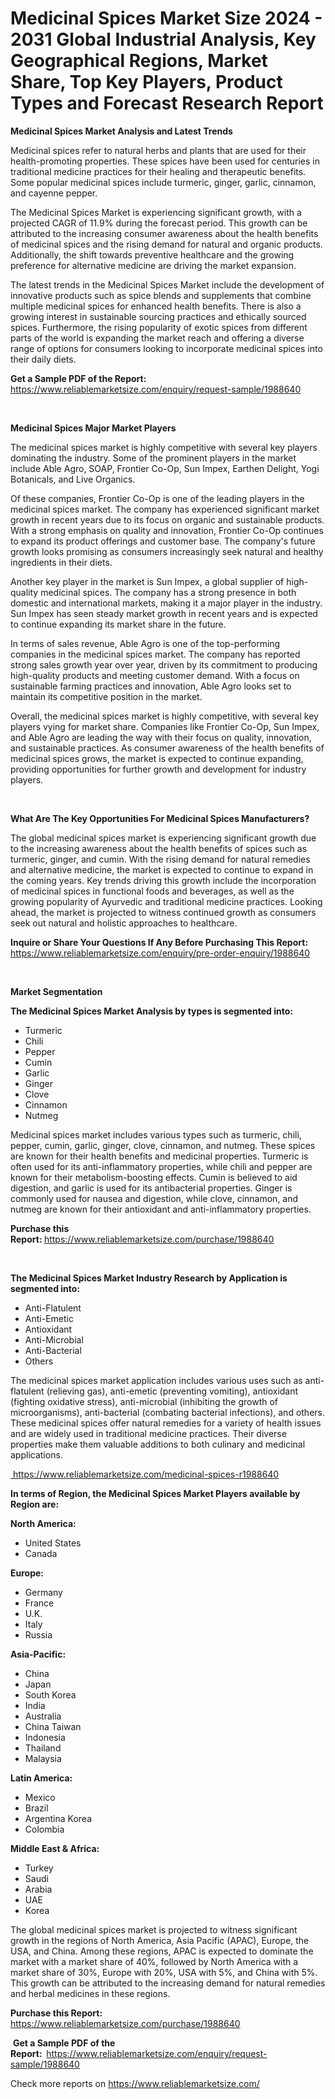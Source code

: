 <p><h1>Medicinal Spices Market Size 2024 - 2031 Global Industrial Analysis, Key Geographical Regions, Market Share, Top Key Players, Product Types and Forecast Research Report</h1></p><p><strong>Medicinal Spices Market Analysis and Latest Trends</strong></p>
<p><p>Medicinal spices refer to natural herbs and plants that are used for their health-promoting properties. These spices have been used for centuries in traditional medicine practices for their healing and therapeutic benefits. Some popular medicinal spices include turmeric, ginger, garlic, cinnamon, and cayenne pepper.</p><p>The Medicinal Spices Market is experiencing significant growth, with a projected CAGR of 11.9% during the forecast period. This growth can be attributed to the increasing consumer awareness about the health benefits of medicinal spices and the rising demand for natural and organic products. Additionally, the shift towards preventive healthcare and the growing preference for alternative medicine are driving the market expansion.</p><p>The latest trends in the Medicinal Spices Market include the development of innovative products such as spice blends and supplements that combine multiple medicinal spices for enhanced health benefits. There is also a growing interest in sustainable sourcing practices and ethically sourced spices. Furthermore, the rising popularity of exotic spices from different parts of the world is expanding the market reach and offering a diverse range of options for consumers looking to incorporate medicinal spices into their daily diets.</p></p>
<p><strong>Get a Sample PDF of the Report:&nbsp;</strong> <a href="https://www.reliablemarketsize.com/enquiry/request-sample/1988640">https://www.reliablemarketsize.com/enquiry/request-sample/1988640</a></p>
<p>&nbsp;</p>
<p><strong>Medicinal Spices Major Market Players</strong></p>
<p><p>The medicinal spices market is highly competitive with several key players dominating the industry. Some of the prominent players in the market include Able Agro, SOAP, Frontier Co-Op, Sun Impex, Earthen Delight, Yogi Botanicals, and Live Organics.</p><p>Of these companies, Frontier Co-Op is one of the leading players in the medicinal spices market. The company has experienced significant market growth in recent years due to its focus on organic and sustainable products. With a strong emphasis on quality and innovation, Frontier Co-Op continues to expand its product offerings and customer base. The company's future growth looks promising as consumers increasingly seek natural and healthy ingredients in their diets.</p><p>Another key player in the market is Sun Impex, a global supplier of high-quality medicinal spices. The company has a strong presence in both domestic and international markets, making it a major player in the industry. Sun Impex has seen steady market growth in recent years and is expected to continue expanding its market share in the future.</p><p>In terms of sales revenue, Able Agro is one of the top-performing companies in the medicinal spices market. The company has reported strong sales growth year over year, driven by its commitment to producing high-quality products and meeting customer demand. With a focus on sustainable farming practices and innovation, Able Agro looks set to maintain its competitive position in the market.</p><p>Overall, the medicinal spices market is highly competitive, with several key players vying for market share. Companies like Frontier Co-Op, Sun Impex, and Able Agro are leading the way with their focus on quality, innovation, and sustainable practices. As consumer awareness of the health benefits of medicinal spices grows, the market is expected to continue expanding, providing opportunities for further growth and development for industry players.</p></p>
<p>&nbsp;</p>
<p><strong>What Are The Key Opportunities For Medicinal Spices Manufacturers?</strong></p>
<p><p>The global medicinal spices market is experiencing significant growth due to the increasing awareness about the health benefits of spices such as turmeric, ginger, and cumin. With the rising demand for natural remedies and alternative medicine, the market is expected to continue to expand in the coming years. Key trends driving this growth include the incorporation of medicinal spices in functional foods and beverages, as well as the growing popularity of Ayurvedic and traditional medicine practices. Looking ahead, the market is projected to witness continued growth as consumers seek out natural and holistic approaches to healthcare.</p></p>
<p><strong>Inquire or Share Your Questions If Any Before Purchasing This Report:</strong> <a href="https://www.reliablemarketsize.com/enquiry/pre-order-enquiry/1988640">https://www.reliablemarketsize.com/enquiry/pre-order-enquiry/1988640</a></p>
<p>&nbsp;</p>
<p><strong>Market Segmentation</strong></p>
<p><strong>The Medicinal Spices Market Analysis by types is segmented into:</strong></p>
<p><ul><li>Turmeric</li><li>Chili</li><li>Pepper</li><li>Cumin</li><li>Garlic</li><li>Ginger</li><li>Clove</li><li>Cinnamon</li><li>Nutmeg</li></ul></p>
<p><p>Medicinal spices market includes various types such as turmeric, chili, pepper, cumin, garlic, ginger, clove, cinnamon, and nutmeg. These spices are known for their health benefits and medicinal properties. Turmeric is often used for its anti-inflammatory properties, while chili and pepper are known for their metabolism-boosting effects. Cumin is believed to aid digestion, and garlic is used for its antibacterial properties. Ginger is commonly used for nausea and digestion, while clove, cinnamon, and nutmeg are known for their antioxidant and anti-inflammatory properties.</p></p>
<p><strong>Purchase this Report:&nbsp;</strong><a href="https://www.reliablemarketsize.com/purchase/1988640">https://www.reliablemarketsize.com/purchase/1988640</a></p>
<p>&nbsp;</p>
<p><strong>The Medicinal Spices Market Industry Research by Application is segmented into:</strong></p>
<p><ul><li>Anti-Flatulent</li><li>Anti-Emetic</li><li>Antioxidant</li><li>Anti-Microbial</li><li>Anti-Bacterial</li><li>Others</li></ul></p>
<p><p>The medicinal spices market application includes various uses such as anti-flatulent (relieving gas), anti-emetic (preventing vomiting), antioxidant (fighting oxidative stress), anti-microbial (inhibiting the growth of microorganisms), anti-bacterial (combating bacterial infections), and others. These medicinal spices offer natural remedies for a variety of health issues and are widely used in traditional medicine practices. Their diverse properties make them valuable additions to both culinary and medicinal applications.</p></p>
<p><a href="https://www.reliablemarketsize.com/medicinal-spices-r1988640">&nbsp;https://www.reliablemarketsize.com/medicinal-spices-r1988640</a></p>
<p><strong>In terms of Region, the Medicinal Spices Market Players available by Region are:</strong></p>
<p>
    <p> <strong> North America: </strong>
        <ul>
            <li>United States</li>
            <li>Canada</li>
        </ul>
        </p> 
    <p> <strong> Europe: </strong>
        <ul>
            <li>Germany</li>
            <li>France</li>
            <li>U.K.</li>
            <li>Italy</li>
            <li>Russia</li>
        </ul>
        </p> 
    <p> <strong> Asia-Pacific: </strong>
        <ul>
            <li>China</li>
            <li>Japan</li>
            <li>South Korea</li>
            <li>India</li>
            <li>Australia</li>
            <li>China Taiwan</li>
            <li>Indonesia</li>
            <li>Thailand</li>
            <li>Malaysia</li>
        </ul>
        </p> 
    <p> <strong> Latin America: </strong>
        <ul>
            <li>Mexico</li>
            <li>Brazil</li>
            <li>Argentina Korea</li>
            <li>Colombia</li>
        </ul>
        </p> 
    <p> <strong> Middle East & Africa: </strong>
        <ul>
            <li>Turkey</li>
            <li>Saudi</li>
            <li>Arabia</li>
            <li>UAE</li>
            <li>Korea</li>
        </ul>
    </p>
    </p>
<p><p>The global medicinal spices market is projected to witness significant growth in the regions of North America, Asia Pacific (APAC), Europe, the USA, and China. Among these regions, APAC is expected to dominate the market with a market share of 40%, followed by North America with a market share of 30%, Europe with 20%, USA with 5%, and China with 5%. This growth can be attributed to the increasing demand for natural remedies and herbal medicines in these regions.</p></p>
<p><strong>Purchase this Report: </strong><a href="https://www.reliablemarketsize.com/purchase/1988640">https://www.reliablemarketsize.com/purchase/1988640</a></p>
<p>&nbsp;<strong>Get a Sample PDF of the Report:&nbsp;&nbsp;</strong><a href="https://www.reliablemarketsize.com/enquiry/request-sample/1988640">https://www.reliablemarketsize.com/enquiry/request-sample/1988640</a></p>
<p><strong></strong></p>
<p>Check more reports on <a href="https://www.reliablemarketsize.com/">https://www.reliablemarketsize.com/</a></p>